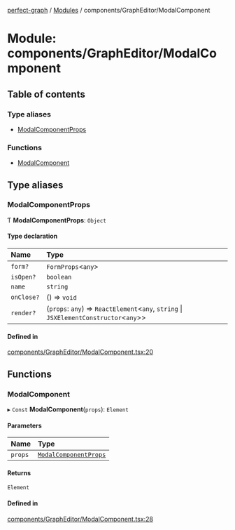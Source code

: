[perfect-graph](../README.md) / [Modules](../modules.md) / components/GraphEditor/ModalComponent

# Module: components/GraphEditor/ModalComponent

## Table of contents

### Type aliases

- [ModalComponentProps](components_GraphEditor_ModalComponent.md#modalcomponentprops)

### Functions

- [ModalComponent](components_GraphEditor_ModalComponent.md#modalcomponent)

## Type aliases

### ModalComponentProps

Ƭ **ModalComponentProps**: `Object`

#### Type declaration

| Name | Type |
| :------ | :------ |
| `form?` | `FormProps`<`any`\> |
| `isOpen?` | `boolean` |
| `name` | `string` |
| `onClose?` | () => `void` |
| `render?` | (`props`: `any`) => `ReactElement`<`any`, `string` \| `JSXElementConstructor`<`any`\>\> |

#### Defined in

[components/GraphEditor/ModalComponent.tsx:20](https://github.com/MaastrichtU-IDS/perfect-graph/blob/15648b3/src/components/GraphEditor/ModalComponent.tsx#L20)

## Functions

### ModalComponent

▸ `Const` **ModalComponent**(`props`): `Element`

#### Parameters

| Name | Type |
| :------ | :------ |
| `props` | [`ModalComponentProps`](components_GraphEditor_ModalComponent.md#modalcomponentprops) |

#### Returns

`Element`

#### Defined in

[components/GraphEditor/ModalComponent.tsx:28](https://github.com/MaastrichtU-IDS/perfect-graph/blob/15648b3/src/components/GraphEditor/ModalComponent.tsx#L28)
